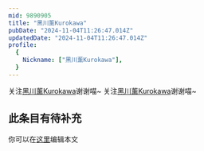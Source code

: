 ```yaml
---
mid: 9890905
title: "黑川薰Kurokawa"
pubDate: "2024-11-04T11:26:47.014Z"
updatedDate: "2024-11-04T11:26:47.014Z"
profile:
  {
    Nickname: ["黑川薰Kurokawa"],
  }
---
```


关注[黑川薰Kurokawa](https://space.bilibili.com/9890905)谢谢喵~ 关注[黑川薰Kurokawa](https://space.bilibili.com/9890905)谢谢喵~

## 此条目有待补充
你可以在[这里](https://github.com/Yuhanawa/VTuber.ICU-Content/edit/master/v/黑川薰Kurokawa/index.md)编辑本文

